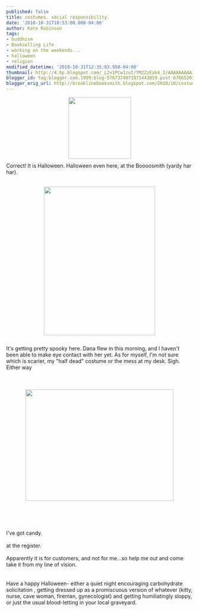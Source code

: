 ```yaml
---
published: false
title: costumes. social responsibility.
date: '2010-10-31T10:53:00.008-04:00'
author: Kate Robinson
tags:
- buddhism
- Bookselling Life
- working on the weekends...
- halloween
- religion
modified_datetime: '2010-10-31T12:35:03.958-04:00'
thumbnail: http://4.bp.blogspot.com/_L2x1PCw1zuI/TM2ZzEak4_I/AAAAAAAAAJg/zIbDHT-_NyU/s72-c/a1b2.bmp
blogger_id: tag:blogger.com,1999:blog-5767374071871443859.post-6766520133287995538
blogger_orig_url: http://brooklinebooksmith.blogspot.com/2010/10/costumes-social-responsibility.html
---
```


<a href="http://4.bp.blogspot.com/_L2x1PCw1zuI/TM2ZzEak4_I/AAAAAAAAAJg/zIbDHT-_NyU/s1600/a1b2.bmp"><img style="TEXT-ALIGN: center; MARGIN: 0px auto 10px; WIDTH: 169px; DISPLAY: block; HEIGHT: 166px; CURSOR: hand" id="BLOGGER_PHOTO_ID_5534248619745797106" border="0" alt="" src="http://4.bp.blogspot.com/_L2x1PCw1zuI/TM2ZzEak4_I/AAAAAAAAAJg/zIbDHT-_NyU/s400/a1b2.bmp" /></a> Correct! It is Halloween. Halloween even here, at the Boooosmith (yardy har har).<br /><div></div><br /><div><a href="http://3.bp.blogspot.com/_L2x1PCw1zuI/TM2X2nUhOCI/AAAAAAAAAJY/F9x5QTynGck/s1600/dana1.bmp"><img style="TEXT-ALIGN: center; MARGIN: 0px auto 10px; WIDTH: 300px; DISPLAY: block; HEIGHT: 400px; CURSOR: hand" id="BLOGGER_PHOTO_ID_5534246481631983650" border="0" alt="" src="http://3.bp.blogspot.com/_L2x1PCw1zuI/TM2X2nUhOCI/AAAAAAAAAJY/F9x5QTynGck/s400/dana1.bmp" /></a> </div><br /><div>It's getting pretty spooky here. Dana flew in this morning, and I haven't been able to make eye contact with her yet. As for myself, I'm not sure which is scarier, my "half dead" costume or the mess at my desk. Sigh. Either way</div><br /><div><br /><br /><div><a href="http://4.bp.blogspot.com/_L2x1PCw1zuI/TM2Xotlm9WI/AAAAAAAAAJQ/hzBtfmxZt4c/s1600/dana23.bmp"><img style="TEXT-ALIGN: center; MARGIN: 0px auto 10px; WIDTH: 400px; DISPLAY: block; HEIGHT: 300px; CURSOR: hand" id="BLOGGER_PHOTO_ID_5534246242796107106" border="0" alt="" src="http://4.bp.blogspot.com/_L2x1PCw1zuI/TM2Xotlm9WI/AAAAAAAAAJQ/hzBtfmxZt4c/s400/dana23.bmp" /></a><br /><br /><div><br /><div><br /><div>I've got candy.</div><br /><div>at the register.</div><br /><div>Apparently it is for customers, and not for me...so help me out and come take it from my line of vision.</div><br /><div></div><br /><div>Have a happy Halloween- either a quiet night encouraging carbohydrate solicitation , getting dressed up as a promiscuous version of whatever (kitty, nurse, cave woman, fireman, gynecologist) and getting humiliatingly sloppy, or just the usual blood-letting in your local graveyard.</div><br /><div></div><br /><div></div><br /><br /><br /><br /><br /><br /><div></div></div></div></div></div>